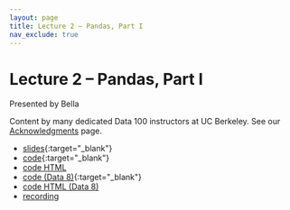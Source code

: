 ```yaml
---
layout: page
title: Lecture 2 – Pandas, Part I
nav_exclude: true
---
```


# Lecture 2 – Pandas, Part I

Presented by Bella

Content by many dedicated Data 100 instructors at UC Berkeley. See our [Acknowledgments](../../acks) page.

- [slides](https://docs.google.com/presentation/d/1Tqid2IqCYiOVqacYWxMbqZ-8vLMPpbo95PpaI-4gmxo/edit?usp=sharing){:target="_blank"}
- [code](https://data100.datahub.berkeley.edu/hub/user-redirect/git-pull?repo=https%3A%2F%2Fgithub.com%2FDS-100%2Fsu23-materials&branch=main&urlpath=lab%2Ftree%2Fsu23-materials%2Flec%2Flec02%2Flec02.ipynb){:target="_blank"}
- [code HTML](../../resources/assets/lectures/lec02/lec02.html)
- [code (Data 8)](https://data100.datahub.berkeley.edu/hub/user-redirect/git-pull?repo=https%3A%2F%2Fgithub.com%2FDS-100%2Fsu23-materials&branch=main&urlpath=lab%2Ftree%2Fsu23-materials%2Flec%2Flec02%2Fdata8_translation_examples.ipynb){:target="_blank"}
- [code HTML (Data 8)](../../resources/assets/lectures/lec02/data8_translation_examples.html)
- [recording](https://bcourses.berkeley.edu/courses/1525605/pages/lecture-2-pandas-part-i)

